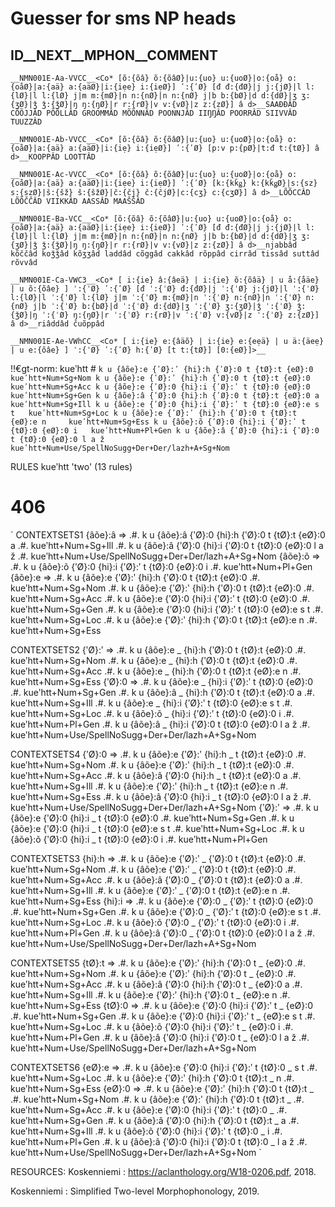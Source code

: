 # Guesser for sms NP heads

## ID__NEXT__MPHON__COMMENT

`__NMN001E-Aa-VVCC__<Co* [õ:{õâ} õ:{õâØ}|u:{uo} u:{uoØ}|o:{oå} o:{oåØ}|a:{aä} a:{aäØ}|i:{iẹe} i:{iẹØ}] ʹ:{ʹØ} [đ đ:{đØ}|j j:{jØ}|l l:{lØ}|l l:{lØ} j|m m:{mØ}|n n:{nØ}|n n:{nØ} j|b b:{bØ}|d d:{dØ}|ʒ ʒ:{ʒØ}|ǯ ǯ:{ǯØ}|ŋ ŋ:{ŋØ}|r r:{rØ}|v v:{vØ}|z z:{zØ}] â d>__SAAĐĐÂD CÕÕJJÂD PÕÕLLÂD GROOMMÂD MÕÕNNÂD POONNJÂD IIŊŊÂD POORRÂD SIIVVÂD TUUZZÂD`

`__NMN001E-Ab-VVCC__<Co* [õ:{õâ} õ:{õâØ}|u:{uo} u:{uoØ}|o:{oå} o:{oåØ}|a:{aä} a:{aäØ}|i:{iẹ} i:{iẹØ}] ʹ:{ʹØ} [p:v p:{pØ}|t:đ t:{tØ}] â d>__KOOPPÂD LOOTTÂD`

`__NMN001E-Ac-VVCC__<Co* [õ:{õâ} õ:{õâØ}|u:{uo} u:{uoØ}|o:{oå} o:{oåØ}|a:{aä} a:{aäØ}|i:{iẹe} i:{iẹØ}] ʹ:{ʹØ} [k:{kǩǥ} k:{kǩǥØ}|s:{sz} s:{szØ}|š:{šž} š:{šžØ}|č:{čj} č:{čjØ}|c:{cʒ} c:{cʒØ}] â d>__LÕÕCCÂD LÕÕČČÂD VIIKKÂD AASSÂD MAAŠŠÂD `

`__NMN001E-Ba-VCC__<Co* [õ:{õâ} õ:{õâØ}|u:{uo} u:{uoØ}|o:{oå} o:{oåØ}|a:{aä} a:{aäØ}|i:{iẹe} i:{iẹØ}] ʹ:{ʹØ} [đ đ:{đØ}|j j:{jØ}|l l:{lØ}|l l:{lØ} j|m m:{mØ}|n n:{nØ}|n n:{nØ} j|b b:{bØ}|d d:{dØ}|ʒ ʒ:{ʒØ}|ǯ ǯ:{ǯØ}|ŋ ŋ:{ŋØ}|r r:{rØ}|v v:{vØ}|z z:{zØ}] â d>__njabbâd kõččâd koǯǯâd kõʒʒâd laddâd cõggâd cakkâd rõppâd cirrâd tissâd suttâd rõvvâd  `

`__NMN001E-Ca-VWC3__<Co* [ i:{ie} â:{âeä} | i:{ie} õ:{õâä} | u å:{åäe} | u õ:{õâe} ] ˈ:{ˈØ} ʹ:{ʹØ} [đ ˈ:{ˈØ} đ:{đØ}|j ˈ:{ˈØ} j:{jØ}|l ˈ:{ˈØ} l:{lØ}|l ˈ:{ˈØ} l:{lØ} j|m ˈ:{ˈØ} m:{mØ}|n ˈ:{ˈØ} n:{nØ}|n ˈ:{ˈØ} n:{nØ} j|b ˈ:{ˈØ} b:{bØ}|d ˈ:{ˈØ} d:{dØ}|ʒ ˈ:{ˈØ} ʒ:{ʒØ}|ǯ ˈ:{ˈØ} ǯ:{ǯØ}|ŋ ˈ:{ˈØ} ŋ:{ŋØ}|r ˈ:{ˈØ} r:{rØ}|v ˈ:{ˈØ} v:{vØ}|z ˈ:{ˈØ} z:{zØ}] â d>__riâddâd čuõppâd`


`__NMN001E-Ae-VWhCC__<Co* [ i:{ie} e:{âäõ} | i:{ie} e:{eẹä} | u ä:{äeẹ} | u e:{õâe} ] ˈ:{ˈØ} ʹ:{ʹØ} h:{ʹØ} [t t:{tØ}] [0:{eØ}]>__`

!!€gt-norm: kueʹhtt #
`
k u {âõe}:e {ʹØ}:ʹ {hi}:h {ʹØ}:0 t {tØ}:t {eØ}:0       kueʹhtt+Num+Sg+Nom
k u {âõe}:e {ʹØ}:ʹ {hi}:h {ʹØ}:0 t {tØ}:t {eØ}:0       kueʹhtt+Num+Sg+Acc
k u {âõe}:e {ʹØ}:0 {hi}:i {ʹØ}:ʹ t {tØ}:0 {eØ}:0       kueʹhtt+Num+Sg+Gen
k u {âõe}:â {ʹØ}:0 {hi}:h {ʹØ}:0 t {tØ}:t {eØ}:0 a     kueʹhtt+Num+Sg+Ill
k u {âõe}:e {ʹØ}:0 {hi}:i {ʹØ}:ʹ t {tØ}:0 {eØ}:e s t   kueʹhtt+Num+Sg+Loc
k u {âõe}:e {ʹØ}:ʹ {hi}:h {ʹØ}:0 t {tØ}:t {eØ}:e n     kueʹhtt+Num+Sg+Ess
k u {âõe}:õ {ʹØ}:0 {hi}:i {ʹØ}:ʹ t {tØ}:0 {eØ}:0 i   kueʹhtt+Num+Pl+Gen
k u {âõe}:â {ʹØ}:0 {hi}:i {ʹØ}:0 t {tØ}:0 {eØ}:0 l a ž     kueʹhtt+Num+Use/SpellNoSugg+Der+Der/lazh+A+Sg+Nom
`

RULES kueʹhtt 'two' (13 rules)
# 406

`
CONTEXTSETS1
{âõe}:â =>
.#. k u {âõe}:â {ʹØ}:0 {hi}:h {ʹØ}:0 t {tØ}:t {eØ}:0 a .#.     kueʹhtt+Num+Sg+Ill
.#. k u {âõe}:â {ʹØ}:0 {hi}:i {ʹØ}:0 t {tØ}:0 {eØ}:0 l a ž .#. kueʹhtt+Num+Use/SpellNoSugg+Der+Der/lazh+A+Sg+Nom
{âõe}:õ =>
.#. k u {âõe}:õ {ʹØ}:0 {hi}:i {ʹØ}:ʹ t {tØ}:0 {eØ}:0 i .#. kueʹhtt+Num+Pl+Gen
{âõe}:e =>
.#. k u {âõe}:e {ʹØ}:ʹ {hi}:h {ʹØ}:0 t {tØ}:t {eØ}:0 .#. kueʹhtt+Num+Sg+Nom
.#. k u {âõe}:e {ʹØ}:ʹ {hi}:h {ʹØ}:0 t {tØ}:t {eØ}:0 .#. kueʹhtt+Num+Sg+Acc
.#. k u {âõe}:e {ʹØ}:0 {hi}:i {ʹØ}:ʹ t {tØ}:0 {eØ}:0 .#.     kueʹhtt+Num+Sg+Gen
.#. k u {âõe}:e {ʹØ}:0 {hi}:i {ʹØ}:ʹ t {tØ}:0 {eØ}:e s t .#.   kueʹhtt+Num+Sg+Loc
.#. k u {âõe}:e {ʹØ}:ʹ {hi}:h {ʹØ}:0 t {tØ}:t {eØ}:e n .#.     kueʹhtt+Num+Sg+Ess

CONTEXTSETS2
{ʹØ}:ʹ =>
.#. k u {âõe}:e _ {hi}:h {ʹØ}:0 t {tØ}:t {eØ}:0 .#.       kueʹhtt+Num+Sg+Nom
.#. k u {âõe}:e _ {hi}:h {ʹØ}:0 t {tØ}:t {eØ}:0 .#.       kueʹhtt+Num+Sg+Acc
.#. k u {âõe}:e _ {hi}:h {ʹØ}:0 t {tØ}:t {eØ}:e n .#.     kueʹhtt+Num+Sg+Ess
{ʹØ}:0 =>
.#. k u {âõe}:e _ {hi}:i {ʹØ}:ʹ t {tØ}:0 {eØ}:0 .#.       kueʹhtt+Num+Sg+Gen
.#. k u {âõe}:â _ {hi}:h {ʹØ}:0 t {tØ}:t {eØ}:0 a .#.     kueʹhtt+Num+Sg+Ill
.#. k u {âõe}:e _ {hi}:i {ʹØ}:ʹ t {tØ}:0 {eØ}:e s t .#.   kueʹhtt+Num+Sg+Loc
.#. k u {âõe}:õ _ {hi}:i {ʹØ}:ʹ t {tØ}:0 {eØ}:0 i .#.     kueʹhtt+Num+Pl+Gen
.#. k u {âõe}:â _ {hi}:i {ʹØ}:0 t {tØ}:0 {eØ}:0 l a ž .#. kueʹhtt+Num+Use/SpellNoSugg+Der+Der/lazh+A+Sg+Nom

CONTEXTSETS4
{ʹØ}:0 =>
.#. k u {âõe}:e {ʹØ}:ʹ {hi}:h _ t {tØ}:t {eØ}:0 .#.       kueʹhtt+Num+Sg+Nom
.#. k u {âõe}:e {ʹØ}:ʹ {hi}:h _ t {tØ}:t {eØ}:0 .#.       kueʹhtt+Num+Sg+Acc
.#. k u {âõe}:â {ʹØ}:0 {hi}:h _ t {tØ}:t {eØ}:0 a .#.     kueʹhtt+Num+Sg+Ill
.#. k u {âõe}:e {ʹØ}:ʹ {hi}:h _ t {tØ}:t {eØ}:e n .#.     kueʹhtt+Num+Sg+Ess
.#. k u {âõe}:â {ʹØ}:0 {hi}:i _ t {tØ}:0 {eØ}:0 l a ž .#. kueʹhtt+Num+Use/SpellNoSugg+Der+Der/lazh+A+Sg+Nom
{ʹØ}:ʹ =>
.#. k u {âõe}:e {ʹØ}:0 {hi}:i _ t {tØ}:0 {eØ}:0 .#.       kueʹhtt+Num+Sg+Gen
.#. k u {âõe}:e {ʹØ}:0 {hi}:i _ t {tØ}:0 {eØ}:e s t .#.   kueʹhtt+Num+Sg+Loc
.#. k u {âõe}:õ {ʹØ}:0 {hi}:i _ t {tØ}:0 {eØ}:0 i .#.     kueʹhtt+Num+Pl+Gen

CONTEXTSETS3
{hi}:h =>
.#. k u {âõe}:e {ʹØ}:ʹ _ {ʹØ}:0 t {tØ}:t {eØ}:0 .#.       kueʹhtt+Num+Sg+Nom
.#. k u {âõe}:e {ʹØ}:ʹ _ {ʹØ}:0 t {tØ}:t {eØ}:0 .#.       kueʹhtt+Num+Sg+Acc
.#. k u {âõe}:â {ʹØ}:0 _ {ʹØ}:0 t {tØ}:t {eØ}:0 a .#.     kueʹhtt+Num+Sg+Ill
.#. k u {âõe}:e {ʹØ}:ʹ _ {ʹØ}:0 t {tØ}:t {eØ}:e n .#.     kueʹhtt+Num+Sg+Ess
{hi}:i =>
.#. k u {âõe}:e {ʹØ}:0 _ {ʹØ}:ʹ t {tØ}:0 {eØ}:0 .#.       kueʹhtt+Num+Sg+Gen
.#. k u {âõe}:e {ʹØ}:0 _ {ʹØ}:ʹ t {tØ}:0 {eØ}:e s t .#.   kueʹhtt+Num+Sg+Loc
.#. k u {âõe}:õ {ʹØ}:0 _ {ʹØ}:ʹ t {tØ}:0 {eØ}:0 i .#.     kueʹhtt+Num+Pl+Gen
.#. k u {âõe}:â {ʹØ}:0 _ {ʹØ}:0 t {tØ}:0 {eØ}:0 l a ž .#. kueʹhtt+Num+Use/SpellNoSugg+Der+Der/lazh+A+Sg+Nom


CONTEXTSETS5
{tØ}:t =>
.#. k u {âõe}:e {ʹØ}:ʹ {hi}:h {ʹØ}:0 t _ {eØ}:0 .#.       kueʹhtt+Num+Sg+Nom
.#. k u {âõe}:e {ʹØ}:ʹ {hi}:h {ʹØ}:0 t _ {eØ}:0 .#.       kueʹhtt+Num+Sg+Acc
.#. k u {âõe}:â {ʹØ}:0 {hi}:h {ʹØ}:0 t _ {eØ}:0 a .#.     kueʹhtt+Num+Sg+Ill
.#. k u {âõe}:e {ʹØ}:ʹ {hi}:h {ʹØ}:0 t _ {eØ}:e n .#.     kueʹhtt+Num+Sg+Ess
{tØ}:0 =>
.#. k u {âõe}:e {ʹØ}:0 {hi}:i {ʹØ}:ʹ t _ {eØ}:0 .#.       kueʹhtt+Num+Sg+Gen
.#. k u {âõe}:e {ʹØ}:0 {hi}:i {ʹØ}:ʹ t _ {eØ}:e s t .#.   kueʹhtt+Num+Sg+Loc
.#. k u {âõe}:õ {ʹØ}:0 {hi}:i {ʹØ}:ʹ t _ {eØ}:0 i .#.     kueʹhtt+Num+Pl+Gen
.#. k u {âõe}:â {ʹØ}:0 {hi}:i {ʹØ}:0 t _ {eØ}:0 l a ž .#. kueʹhtt+Num+Use/SpellNoSugg+Der+Der/lazh+A+Sg+Nom

CONTEXTSETS6
{eØ}:e =>
.#. k u {âõe}:e {ʹØ}:0 {hi}:i {ʹØ}:ʹ t {tØ}:0 _ s t .#.   kueʹhtt+Num+Sg+Loc
.#. k u {âõe}:e {ʹØ}:ʹ {hi}:h {ʹØ}:0 t {tØ}:t _ n .#.     kueʹhtt+Num+Sg+Ess
{eØ}:0 =>
.#. k u {âõe}:e {ʹØ}:ʹ {hi}:h {ʹØ}:0 t {tØ}:t _ .#.       kueʹhtt+Num+Sg+Nom
.#. k u {âõe}:e {ʹØ}:ʹ {hi}:h {ʹØ}:0 t {tØ}:t _ .#.       kueʹhtt+Num+Sg+Acc
.#. k u {âõe}:e {ʹØ}:0 {hi}:i {ʹØ}:ʹ t {tØ}:0 _ .#.       kueʹhtt+Num+Sg+Gen
.#. k u {âõe}:â {ʹØ}:0 {hi}:h {ʹØ}:0 t {tØ}:t _ a .#.     kueʹhtt+Num+Sg+Ill
.#. k u {âõe}:õ {ʹØ}:0 {hi}:i {ʹØ}:ʹ t {tØ}:0 _ i .#.     kueʹhtt+Num+Pl+Gen
.#. k u {âõe}:â {ʹØ}:0 {hi}:i {ʹØ}:0 t {tØ}:0 _ l a ž .#. kueʹhtt+Num+Use/SpellNoSugg+Der+Der/lazh+A+Sg+Nom
`


RESOURCES:
Koskenniemi : https://aclanthology.org/W18-0206.pdf, 2018.

Koskenniemi : Simplified Two-level Morphophonology, 2019.


